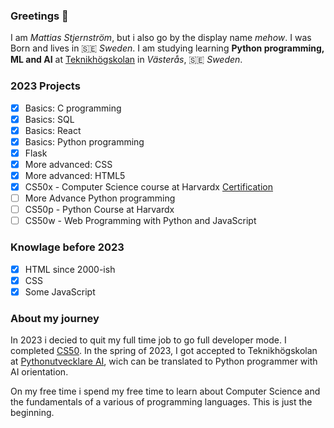 ### Greetings 👋

I am _Mattias Stjernström_, but i also go by the display name _mehow_. I was Born and lives in 🇸🇪 _Sweden_. I am studying learning __Python programming, ML and AI__ at [Teknikhögskolan](https://teknikhogskolan.se) in _Västerås_, 🇸🇪 _Sweden_.

### 2023 Projects
- [x] Basics: C programming
- [x] Basics: SQL
- [x] Basics: React
- [x] Basics: Python programming
- [x] Flask
- [x] More advanced: CSS
- [x] More advanced: HTML5
- [x] CS50x - Computer Science course at Harvardx [Certification](https://courses.edx.org/certificates/a99105bb3b51493b8c6b91e765486f25)
- [ ] More Advance Python programming
- [ ] CS50p - Python Course at Harvardx
- [ ] CS50w - Web Programming with Python and JavaScript

### Knowlage before 2023
- [x] HTML since 2000-ish
- [x] CSS
- [x] Some JavaScript

### About my journey
In 2023 i decied to quit my full time job to go full developer mode. I completed [CS50](https://en.wikipedia.org/wiki/CS50). In the spring of 2023, I got accepted to Teknikhögskolan at [Pythonutvecklare AI](https://teknikhogskolan.se/utbildningar/pythonutvecklare-ai), wich can be translated to Python programmer with AI orientation.

On my free time i spend my free time to learn about Computer Science and the fundamentals of a various of programming languages. This is just the beginning.
